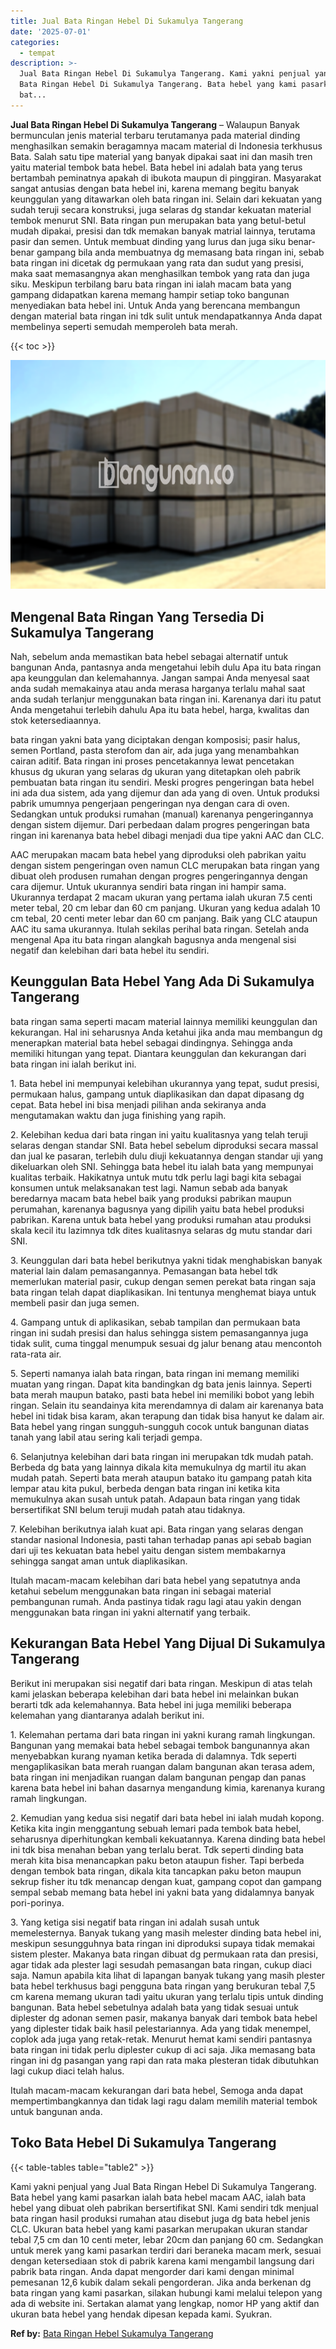 ```yaml
---
title: Jual Bata Ringan Hebel Di Sukamulya Tangerang
date: '2025-07-01'
categories:
  - tempat
description: >-
  Jual Bata Ringan Hebel Di Sukamulya Tangerang. Kami yakni penjual yang Jual
  Bata Ringan Hebel Di Sukamulya Tangerang. Bata hebel yang kami pasarkan ialah
  bat...
---
```


**Jual Bata Ringan Hebel Di Sukamulya Tangerang** – Walaupun Banyak bermunculan jenis material terbaru terutamanya pada material dinding menghasilkan semakin beragamnya macam material di Indonesia terkhusus Bata. Salah satu tipe material yang banyak dipakai saat ini dan masih tren yaitu material tembok bata hebel. Bata hebel ini adalah bata yang terus bertambah peminatnya apakah di ibukota maupun di pinggiran. Masyarakat sangat antusias dengan bata hebel ini, karena memang begitu banyak keunggulan yang ditawarkan oleh bata ringan ini. Selain dari kekuatan yang sudah teruji secara konstruksi, juga selaras dg standar kekuatan material tembok menurut SNI. Bata ringan pun merupakan bata yang betul-betul mudah dipakai, presisi dan tdk memakan banyak matrial lainnya, terutama pasir dan semen. Untuk membuat dinding yang lurus dan juga siku benar-benar gampang bila anda membuatnya dg memasang bata ringan ini, sebab bata ringan ini dicetak dg permukaan yang rata dan sudut yang presisi, maka saat memasangnya akan menghasilkan tembok yang rata dan juga siku. Meskipun terbilang baru bata ringan ini ialah macam bata yang gampang didapatkan karena memang hampir setiap toko bangunan menyediakan bata hebel ini. Untuk Anda yang berencana membangun dengan material bata ringan ini tdk sulit untuk mendapatkannya Anda dapat membelinya seperti semudah memperoleh bata merah.

{{< toc >}}

![Jual Bata Ringan Hebel Di Sukamulya Tangerang](/images/jual-hebel-murah-35.png)

## Mengenal Bata Ringan Yang Tersedia Di Sukamulya Tangerang

Nah, sebelum anda memastikan bata hebel sebagai alternatif untuk bangunan Anda, pantasnya anda mengetahui lebih dulu Apa itu bata ringan apa keunggulan dan kelemahannya. Jangan sampai Anda menyesal saat anda sudah memakainya atau anda merasa harganya terlalu mahal saat anda sudah terlanjur menggunakan bata ringan ini. Karenanya dari itu patut Anda mengetahui terlebih dahulu Apa itu bata hebel, harga, kwalitas dan stok ketersediaannya.

bata ringan yakni bata yang diciptakan dengan komposisi; pasir halus, semen Portland, pasta sterofom dan air, ada juga yang menambahkan cairan aditif. Bata ringan ini proses pencetakannya lewat pencetakan khusus dg ukuran yang selaras dg ukuran yang ditetapkan oleh pabrik pembuatan bata ringan itu sendiri. Meski progres pengeringan bata hebel ini ada dua sistem, ada yang dijemur dan ada yang di oven. Untuk produksi pabrik umumnya pengerjaan pengeringan nya dengan cara di oven. Sedangkan untuk produksi rumahan (manual) karenanya pengeringannya dengan sistem dijemur. Dari perbedaan dalam progres pengeringan bata ringan ini karenanya bata hebel dibagi menjadi dua tipe yakni AAC dan CLC.

AAC merupakan macam bata hebel yang diproduksi oleh pabrikan yaitu dengan sistem pengeringan oven namun CLC merupakan bata ringan yang dibuat oleh produsen rumahan dengan progres pengeringannya dengan cara dijemur. Untuk ukurannya sendiri bata ringan ini hampir sama. Ukurannya terdapat 2 macam ukuran yang pertama ialah ukuran 7.5 centi meter tebal, 20 cm lebar dan 60 cm panjang. Ukuran yang kedua adalah 10 cm tebal, 20 centi meter lebar dan 60 cm panjang. Baik yang CLC ataupun AAC itu sama ukurannya. Itulah sekilas perihal bata ringan. Setelah anda mengenal Apa itu bata ringan alangkah bagusnya anda mengenal sisi negatif dan kelebihan dari bata hebel itu sendiri.

## Keunggulan Bata Hebel Yang Ada Di Sukamulya Tangerang

bata ringan sama seperti macam material lainnya memiliki keunggulan dan kekurangan. Hal ini seharusnya Anda ketahui jika anda mau membangun dg menerapkan material bata hebel sebagai dindingnya. Sehingga anda memiliki hitungan yang tepat. Diantara keunggulan dan kekurangan dari bata ringan ini ialah berikut ini.

1\. Bata hebel ini mempunyai kelebihan ukurannya yang tepat, sudut presisi, permukaan halus, gampang untuk diaplikasikan dan dapat dipasang dg cepat. Bata hebel ini bisa menjadi pilihan anda sekiranya anda mengutamakan waktu dan juga finishing yang rapih.

2\. Kelebihan kedua dari bata ringan ini yaitu kualitasnya yang telah teruji selaras dengan standar SNI. Bata hebel sebelum diproduksi secara massal dan jual ke pasaran, terlebih dulu diuji kekuatannya dengan standar uji yang dikeluarkan oleh SNI. Sehingga bata hebel itu ialah bata yang mempunyai kualitas terbaik. Hakikatnya untuk mutu tdk perlu lagi bagi kita sebagai konsumen untuk melaksanakan test lagi. Namun sebab ada banyak beredarnya macam bata hebel baik yang produksi pabrikan maupun perumahan, karenanya bagusnya yang dipilih yaitu bata hebel produksi pabrikan. Karena untuk bata hebel yang produksi rumahan atau produksi skala kecil itu lazimnya tdk dites kualitasnya selaras dg mutu standar dari SNI.

3\. Keunggulan dari bata hebel berikutnya yakni tidak menghabiskan banyak material lain dalam pemasangannya. Pemasangan bata hebel tdk memerlukan material pasir, cukup dengan semen perekat bata ringan saja bata ringan telah dapat diaplikasikan. Ini tentunya menghemat biaya untuk membeli pasir dan juga semen.

4\. Gampang untuk di aplikasikan, sebab tampilan dan permukaan bata ringan ini sudah presisi dan halus sehingga sistem pemasangannya juga tidak sulit, cuma tinggal menumpuk sesuai dg jalur benang atau mencontoh rata-rata air.

5\. Seperti namanya ialah bata ringan, bata ringan ini memang memiliki muatan yang ringan. Dapat kita bandingkan dg bata jenis lainnya. Seperti bata merah maupun batako, pasti bata hebel ini memiliki bobot yang lebih ringan. Selain itu seandainya kita merendamnya di dalam air karenanya bata hebel ini tidak bisa karam, akan terapung dan tidak bisa hanyut ke dalam air. Bata hebel yang ringan sungguh-sungguh cocok untuk bangunan diatas tanah yang labil atau sering kali terjadi gempa.

6\. Selanjutnya kelebihan dari bata ringan ini merupakan tdk mudah patah. Berbeda dg bata yang lainnya dikala kita memukulnya dg martil itu akan mudah patah. Seperti bata merah ataupun batako itu gampang patah kita lempar atau kita pukul, berbeda dengan bata ringan ini ketika kita memukulnya akan susah untuk patah. Adapaun bata ringan yang tidak bersertifikat SNI belum teruji mudah patah atau tidaknya.

7\. Kelebihan berikutnya ialah kuat api. Bata ringan yang selaras dengan standar nasional Indonesia, pasti tahan terhadap panas api sebab bagian dari uji tes kekuatan bata hebel yaitu dengan sistem membakarnya sehingga sangat aman untuk diaplikasikan.

Itulah macam-macam kelebihan dari bata hebel yang sepatutnya anda ketahui sebelum menggunakan bata ringan ini sebagai material pembangunan rumah. Anda pastinya tidak ragu lagi atau yakin dengan menggunakan bata ringan ini yakni alternatif yang terbaik.

## Kekurangan Bata Hebel Yang Dijual Di Sukamulya Tangerang

Berikut ini merupakan sisi negatif dari bata ringan. Meskipun di atas telah kami jelaskan beberapa kelebihan dari bata hebel ini melainkan bukan berarti tdk ada kelemahannya. Bata hebel ini juga memiliki beberapa kelemahan yang diantaranya adalah berikut ini.

1\. Kelemahan pertama dari bata ringan ini yakni kurang ramah lingkungan. Bangunan yang memakai bata hebel sebagai tembok bangunannya akan menyebabkan kurang nyaman ketika berada di dalamnya. Tdk seperti mengaplikasikan bata merah ruangan dalam bangunan akan terasa adem, bata ringan ini menjadikan ruangan dalam bangunan pengap dan panas karena bata hebel ini bahan dasarnya mengandung kimia, karenanya kurang ramah lingkungan.

2\. Kemudian yang kedua sisi negatif dari bata hebel ini ialah mudah kopong. Ketika kita ingin menggantung sebuah lemari pada tembok bata hebel, seharusnya diperhitungkan kembali kekuatannya. Karena dinding bata hebel ini tdk bisa menahan beban yang terlalu berat. Tdk seperti dinding bata merah kita bisa menancapkan paku beton ataupun fisher. Tapi berbeda dengan tembok bata ringan, dikala kita tancapkan paku beton maupun sekrup fisher itu tdk menancap dengan kuat, gampang copot dan gampang sempal sebab memang bata hebel ini yakni bata yang didalamnya banyak pori-porinya.

3\. Yang ketiga sisi negatif bata ringan ini adalah susah untuk memelesternya. Banyak tukang yang masih melester dinding bata hebel ini, meskipun sesungguhnya bata ringan ini diproduksi supaya tidak memakai sistem plester. Makanya bata ringan dibuat dg permukaan rata dan presisi, agar tidak ada plester lagi sesudah pemasangan bata ringan, cukup diaci saja. Namun apabila kita lihat di lapangan banyak tukang yang masih plester bata hebel terkhusus bagi pengguna bata ringan yang berukuran tebal 7,5 cm karena memang ukuran tadi yaitu ukuran yang terlalu tipis untuk dinding bangunan. Bata hebel sebetulnya adalah bata yang tidak sesuai untuk diplester dg adonan semen pasir, makanya banyak dari tembok bata hebel yang diplester tidak baik hasil pelestariannya. Ada yang tidak menempel, coplok ada juga yang retak-retak. Menurut hemat kami sendiri pantasnya bata ringan ini tidak perlu diplester cukup di aci saja. Jika memasang bata ringan ini dg pasangan yang rapi dan rata maka plesteran tidak dibutuhkan lagi cukup diaci telah halus.

Itulah macam-macam kekurangan dari bata hebel, Semoga anda dapat mempertimbangkannya dan tidak lagi ragu dalam memilih material tembok untuk bangunan anda.

## Toko Bata Hebel Di Sukamulya Tangerang

{{< table-tables table="table2" >}}

Kami yakni penjual yang Jual Bata Ringan Hebel Di Sukamulya Tangerang. Bata hebel yang kami pasarkan ialah bata hebel macam AAC, ialah bata hebel yang dibuat oleh pabrikan bersertifikat SNI. Kami sendiri tdk menjual bata ringan hasil produksi rumahan atau disebut juga dg bata hebel jenis CLC. Ukuran bata hebel yang kami pasarkan merupakan ukuran standar tebal 7,5 cm dan 10 centi meter, lebar 20cm dan panjang 60 cm. Sedangkan untuk merek yang kami pasarkan terdiri dari beraneka macam merk, sesuai dengan ketersediaan stok di pabrik karena kami mengambil langsung dari pabrik bata ringan. Anda dapat mengorder dari kami dengan minimal pemesanan 12,6 kubik dalam sekali pengorderan. Jika anda berkenan dg bata ringan yang kami pasarkan, silakan hubungi kami melalui telepon yang ada di website ini. Sertakan alamat yang lengkap, nomor HP yang aktif dan ukuran bata hebel yang hendak dipesan kepada kami. Syukran.

**Ref by:** [Bata Ringan Hebel Sukamulya Tangerang](https://id.wikipedia.org/wiki/Bata)
